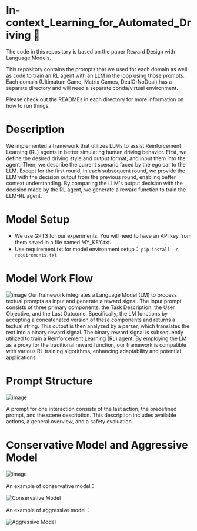 # In-context_Learning_for_Automated_Driving 🤔

The code in this repository is based on the paper Reward Design with Language Models. 

This repository contains the prompts that we used for each domain as well as code to train an RL agent with an LLM in the loop using those prompts. Each domain (Ultimatum Game, Matrix Games, DealOrNoDeal) has a separate directory and will need a separate conda/virtual environment. 

Please check out the READMEs in each directory for more information on how to run things.

# Description

We implemented a framework that utilizes LLMs to assist Reinforcement Learning (RL) agents in better simulating human driving behavior. First, we define the desired driving style and output format, and input them into the agent. Then, we describe the current scenario faced by the ego car to the LLM. Except for the first round, in each subsequent round, we provide the LLM with the decision output from the previous round, enabling better context understanding. By comparing the LLM's output decision with the decision made by the RL agent, we generate a reward function to train the LLM-RL agent.

# Model Setup

- We use GPT3 for our experiments. You will need to have an API key from them saved in a file named MY_KEY.txt.
- Use requirement.txt for model environment setup：
  ```pip install -r requirements.txt```

# Model Work Flow

![image](https://github.com/JingYue2000/In-context_Learning_for_Automated_Driving/blob/main/Results/Framework_fig.png)
Our framework integrates a Language Model (LM) to process textual prompts as input and generate a reward signal. The input prompt consists of three primary components: the Task Description, the User Objective, and the Last Outcome. Specifically, the LM functions by accepting a concatenated version of these components and returns a textual string. This output is then analyzed by a parser, which translates the text into a binary reward signal. The binary reward signal is subsequently utilized to train a Reinforcement Learning (RL) agent. By employing the LM as a proxy for the traditional reward function, our framework is compatible with various RL training algorithms, enhancing adaptability and potential applications.

# Prompt Structure

![image](https://github.com/JingYue2000/In-context_Learning_for_Automated_Driving/blob/main/Results/prompt429.png)

A prompt for one interaction consists of the last action, the predefined prompt, and the scene description. This description includes available actions, a general overview, and a safety evaluation. 

# Conservative Model and Aggressive Model

![image](https://github.com/JingYue2000/In-context_Learning_for_Automated_Driving/blob/main/Results/casestudy430.png)

An example of conservative model：

![Conservative Model](Results/conservative.gif)


An example of aggressive model：

![Aggressive Model](Results/aggressive.gif)
